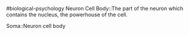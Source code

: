 #biological-psychology 
Neuron Cell Body::The part of the neuron which contains the nucleus, the powerhouse of the cell.

Soma::Neuron cell body
